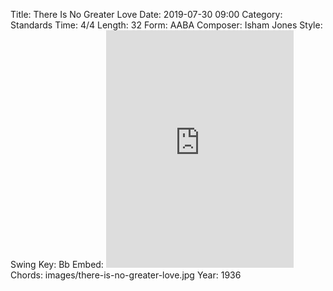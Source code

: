 Title: There Is No Greater Love
Date: 2019-07-30 09:00
Category: Standards
Time: 4/4
Length: 32
Form: AABA
Composer: Isham Jones
Style: Swing
Key: Bb
Embed: <iframe src="https://open.spotify.com/embed/user/thatdavidmiller/playlist/53RMVetyGRWxoze3D9BRNV" width="300" height="380" frameborder="0" allowtransparency="true" allow="encrypted-media"></iframe>
Chords: images/there-is-no-greater-love.jpg
Year: 1936
